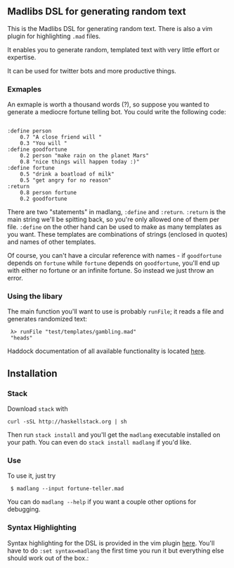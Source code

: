 ## Madlibs DSL for generating random text

This is the Madlibs DSL for generating random text. There is also a vim plugin for highlighting `.mad` files. 

It enables you to generate random, templated text with very little effort or expertise. 

It can be used for twitter bots and more productive things.

### Exmaples

An exmaple is worth a thousand words (?), so suppose you wanted to generate a mediocre fortune telling bot. You could write the following code:

```

:define person
    0.7 "A close friend will "
    0.3 "You will "
:define goodfortune
    0.2 person "make rain on the planet Mars"
    0.8 "nice things will happen today :)"
:define fortune
    0.5 "drink a boatload of milk"
    0.5 "get angry for no reason"
:return
    0.8 person fortune
    0.2 goodfortune
```

There are two "statements" in madlang, `:define` and `:return`. `:return` is the main string we'll be spitting back, so you're only allowed one of them per file. `:define` on the other hand can be used to make as many templates as you want. These templates are combinations of strings (enclosed in quotes) and names of other templates.

Of course, you can't have a circular reference with names - if `goodfortune` depends on `fortune` while `fortune` depends on `goodfortune`, you'll end up with either no fortune or an infinite fortune. So instead we just throw an error. 

### Using the libary

The main function you'll want to use is probably `runFile`; it reads a file and generates randomized text:

```
 λ> runFile "test/templates/gambling.mad"
 "heads"
```

Haddock documentation of all available functionality is located [here](https://hackage.haskell.org/package/madlang-0.1.0.0#readme). 

## Installation

### Stack

Download `stack` with

```
curl -sSL http://haskellstack.org | sh
```

Then run `stack install` and you'll get the `madlang` executable installed on your path. You can even do `stack install madlang` if you'd like. 

### Use

To use it, just try

```
 $ madlang --input fortune-teller.mad
```

You can do `madlang --help` if you want a couple other options for debugging.

### Syntax Highlighting

Syntax highlighting for the DSL is provided in the vim plugin [here](http://github.com/vmchale/madlang-vim). You'll have to do `:set syntax=madlang` the first time you run it but everything else should work out of the box.:
